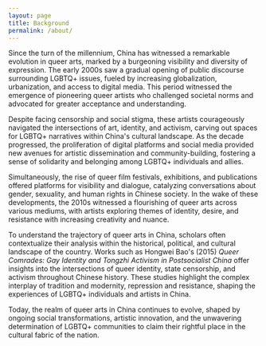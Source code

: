 ```yaml
---
layout: page
title: Background
permalink: /about/
---
```


Since the turn of the millennium, China has witnessed a remarkable evolution in queer arts, marked by a burgeoning visibility and diversity of expression. The early 2000s saw a gradual opening of public discourse surrounding LGBTQ+ issues, fueled by increasing globalization, urbanization, and access to digital media. This period witnessed the emergence of pioneering queer artists who challenged societal norms and advocated for greater acceptance and understanding. 

Despite facing censorship and social stigma, these artists courageously navigated the intersections of art, identity, and activism, carving out spaces for LGBTQ+ narratives within China's cultural landscape. As the decade progressed, the proliferation of digital platforms and social media provided new avenues for artistic dissemination and community-building, fostering a sense of solidarity and belonging among LGBTQ+ individuals and allies. 

Simultaneously, the rise of queer film festivals, exhibitions, and publications offered platforms for visibility and dialogue, catalyzing conversations about gender, sexuality, and human rights in Chinese society. In the wake of these developments, the 2010s witnessed a flourishing of queer arts across various mediums, with artists exploring themes of identity, desire, and resistance with increasing creativity and nuance. 

To understand the trajectory of queer arts in China, scholars often contextualize their analysis within the historical, political, and cultural landscape of the country. Works such as Hongwei Bao's (2015) *Queer Comrades: Gay Identity and Tongzhi Activism in Postsocialist China* offer insights into the intersections of queer identity, state censorship, and activism throughout Chinese history. These studies highlight the complex interplay of tradition and modernity, repression and resistance, shaping the experiences of LGBTQ+ individuals and artists in China.

Today, the realm of queer arts in China continues to evolve, shaped by ongoing social transformations, artistic innovation, and the unwavering determination of LGBTQ+ communities to claim their rightful place in the cultural fabric of the nation.